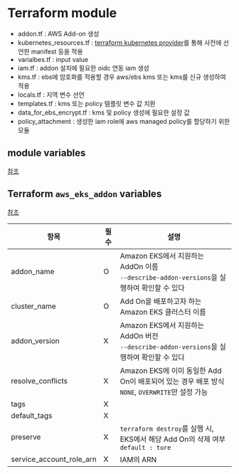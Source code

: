# Terraform module

- addon.tf : AWS Add-on 생성
- kubernetes_resources.tf : [terraform kubernetes provider](https://registry.terraform.io/providers/hashicorp/kubernetes/latest/docs)를 통해 사전에 선언한 manifest 등을 적용
- varialbes.tf : input value
- iam.tf : addon 설치에 필요한 oidc 연동 iam 생성
- kms.tf : ebs에 암호화를 적용할 경우 aws/ebs kms 또는 kms를 신규 생성하여 적용
- locals.tf : 지역 변수 선언
- templates.tf : kms 또는 policy 템플릿 변수 값 치환
- data_for_ebs_encrypt.tf : kms 및 policy 생성에 필요한 설정 값
- policy_attachment : 생성한 iam role에 aws managed policy를 할당하기 위한 모듈

## module variables

[참조](./../../docs/eks_addons.md)

## Terraform `aws_eks_addon` variables

[참조](https://registry.terraform.io/providers/hashicorp/aws/latest/docs/resources/eks_addon)

| 항목                     | 필수 | 설명                                                                                                 |
| ------------------------ | ---- | ---------------------------------------------------------------------------------------------------- |
| addon_name               | O    | Amazon EKS에서 지원하는 AddOn 이름 </br>`--describe-addon-versions`을 실행하여 확인할 수 있다        |
| cluster_name             | O    | Add On을 배포하고자 하는 Amazon EKS 클러스터 이름                                                    |
| addon_version            | X    | Amazon EKS에서 지원하는 AddOn 버전 </br>`--describe-addon-versions`을 실행하여 확인할 수 있다        |
| resolve_conflicts        | X    | Amazon EKS에 이미 동일한 Add On이 배포되어 있는 경우 배포 방식 </br> `NONE`, `OVERWRITE`만 설정 가능 |
| tags                     | X    |                                                                                                      |
| default_tags             | X    |                                                                                                      |
| preserve                 | X    | `terraform destroy`를 실행 시, EKS에서 해당 Add On의 삭제 여부 </br>`default : ture`                 |
| service_account_role_arn | X    | IAM의 ARN                                                                                            |
